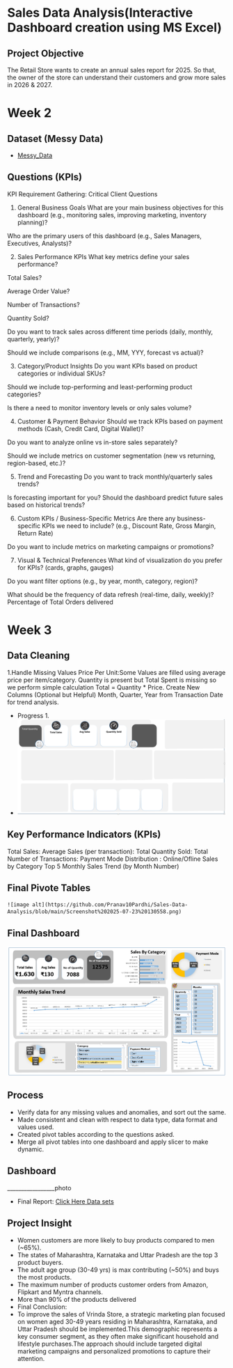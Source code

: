# Sales Data Analysis(Interactive Dashboard creation using MS Excel)
## Project Objective
The Retail Store wants to create an annual sales report for 2025. So that, the owner of the store can understand their customers and grow more sales in 2026 & 2027.
# Week 2
## Dataset  (Messy Data)   
- <a href="https://github.com/Pranav10Pardhi/Sales-Data-Analysis/blob/main/retail_store_sales%20(1).csv">Messy_Data</a>

## Questions (KPIs)
KPI Requirement Gathering: Critical Client Questions
1. General Business Goals
What are your main business objectives for this dashboard (e.g., monitoring sales, improving marketing, inventory planning)?

Who are the primary users of this dashboard (e.g., Sales Managers, Executives, Analysts)?

2. Sales Performance KPIs
What key metrics define your sales performance?

Total Sales?

Average Order Value?

Number of Transactions?

Quantity Sold?

Do you want to track sales across different time periods (daily, monthly, quarterly, yearly)?

Should we include comparisons (e.g., MM, YYY, forecast vs actual)?

3. Category/Product Insights
Do you want KPIs based on product categories or individual SKUs?

Should we include top-performing and least-performing product categories?

Is there a need to monitor inventory levels or only sales volume?

4. Customer & Payment Behavior
Should we track KPIs based on payment methods (Cash, Credit Card, Digital Wallet)?

Do you want to analyze online vs in-store sales separately?

Should we include metrics on customer segmentation (new vs returning, region-based, etc.)?

5. Trend and Forecasting
Do you want to track monthly/quarterly sales trends?

Is forecasting important for you? Should the dashboard predict future sales based on historical trends?

6. Custom KPIs / Business-Specific Metrics
Are there any business-specific KPIs we need to include? (e.g., Discount Rate, Gross Margin, Return Rate)

Do you want to include metrics on marketing campaigns or promotions?

7. Visual & Technical Preferences
What kind of visualization do you prefer for KPIs? (cards, graphs, gauges)

Do you want filter options (e.g., by year, month, category, region)?

What should be the frequency of data refresh (real-time, daily, weekly)?
Percentage of Total Orders delivered

# Week 3
## Data Cleaning 
1.Handle Missing Values
   Price Per Unit:Some Values are filled using average price per item/category.
   Quantity is present but Total Spent is missing so we perform simple calculation Total = Quantity * Price.
   Create New Columns (Optional but Helpful)
   Month, Quarter, Year from Transaction Date for trend analysis.
- Progress 1.
- ![image alt](https://github.com/Pranav10Pardhi/Sales-Data-Analysis/blob/b98a70e9bd182035afd7f52eb678f5d0cd404bbf/Screenshot%202025-07-22%20105131.png)
## Key Performance Indicators (KPIs)
Total Sales:
Average Sales (per transaction): 
Total Quantity Sold:
Total Number of Transactions:
Payment Mode Distribution : Online/Ofline
Sales by Category Top 5
Monthly Sales Trend (by Month Number)
##  Final Pivote Tables
    ![image alt](https://github.com/Pranav10Pardhi/Sales-Data-Analysis/blob/main/Screenshot%202025-07-23%20130558.png)
## Final Dashboard
![image alt](https://github.com/Pranav10Pardhi/Sales-Data-Analysis/blob/main/Screenshot%202025-07-23%20130147.png)
## Process
- Verify data for any missing values and anomalies, and sort out the same.
- Made consistent and clean with respect to data type, data format and values used.
- Created pivot tables according to the questions asked.
- Merge all pivot tables into one dashboard and apply slicer to make dynamic.
## Dashboard

_________________photo
- Final Report: <a href="https://github.com/Pranav10Pardhi/Sales-Data-Analysis/blob/main/Book1.xlsx">Click Here Data sets</a>

## Project Insight
- Women customers are more likely to buy products compared to men (~65%).
- The states of Maharashtra, Karnataka and Uttar Pradesh are the top 3 product buyers.
- The adult age group (30-49 yrs) is max contributing (~50%) and buys the most products.
- The maximum number of products customer orders from Amazon, Flipkart and Myntra channels.
- More than 90% of the products delivered
- Final Conclusion:
- To improve the sales of Vrinda Store, a strategic marketing plan focused on women aged 30-49 years residing in Maharashtra, Karnataka, and Uttar Pradesh should be implemented.This demographic represents a key consumer segment, as they often make significant household and lifestyle purchases.The approach should include targeted digital marketing campaigns and personalized promotions to capture their attention.


